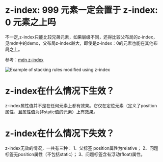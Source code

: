 # z-index: 999 元素一定会置于 z-index: 0 元素之上吗
不一定,z-index只能比较兄弟元素，如果层级不同，还得比较父布局的z-index，见mdn中的demo，父布局z-index越大，即使是z-index：0的元素也能在其他布局之上。

参考：[mdn z-index](https://developer.mozilla.org/zh-CN/docs/Web/CSS/CSS_Positioning/Understanding_z_index/The_stacking_context)

![Example of stacking rules modified using z-index](https://tts-markdown.oss-cn-beijing.aliyuncs.com/img/=Understanding_zindex_04.png)

# z-index在什么情况下生效？

z-index属性值并不是在任何元素上都有效果。它仅在定位元素（定义了position属性，且属性值为非static值的元素）上有效果。

# z-index在什么情况下失效？

z-index无效的情况，一共有三种：
1、父标签 position属性为relative；
2、问题标签无position属性（不包括static）；
3、问题标签含有浮动(float)属性。
